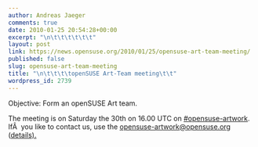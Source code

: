 ```yaml
---
author: Andreas Jaeger
comments: true
date: 2010-01-25 20:54:28+00:00
excerpt: "\n\t\t\t\t\t\t"
layout: post
link: https://news.opensuse.org/2010/01/25/opensuse-art-team-meeting/
published: false
slug: opensuse-art-team-meeting
title: "\n\t\t\t\topenSUSE Art-Team meeting\t\t"
wordpress_id: 2739
---
```

Objective: Form an openSUSE Art team.

The meeting is on Saturday the 30th on 16.00 UTC on [#opensuse-artwork](irc://irc.opensuse.org/opensuse-artwork). IfÂ  you like to contact us, use the opensuse-artwork@opensuse.org ([details).](http://karl-tux-stadt.de/ktuxs/?p=2005)		
